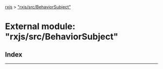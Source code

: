 [rxjs](../README.md) > ["rxjs/src/BehaviorSubject"](../modules/_rxjs_src_behaviorsubject_.md)

# External module: "rxjs/src/BehaviorSubject"

## Index

---


